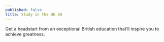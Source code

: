 ```yaml
---
published: false
title: Study in the UK ZH
---
```

Get a headstart from an exceptional British education that’ll inspire you to achieve greatness.